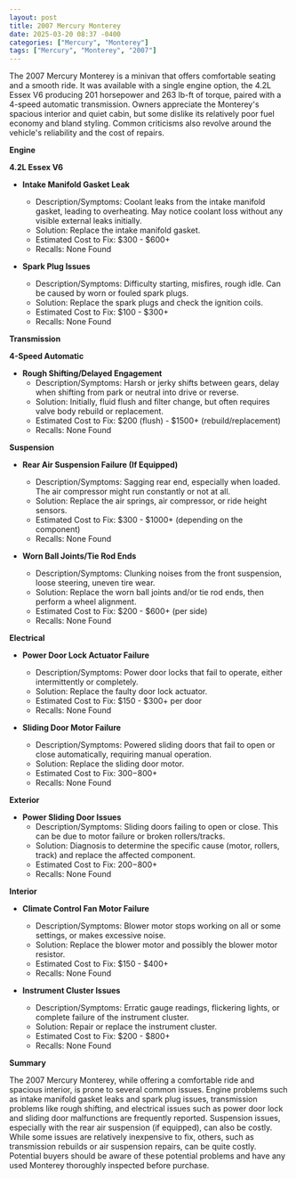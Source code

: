 ```yaml
---
layout: post
title: 2007 Mercury Monterey
date: 2025-03-20 08:37 -0400
categories: ["Mercury", "Monterey"]
tags: ["Mercury", "Monterey", "2007"]
---
```

The 2007 Mercury Monterey is a minivan that offers comfortable seating and a smooth ride. It was available with a single engine option, the 4.2L Essex V6 producing 201 horsepower and 263 lb-ft of torque, paired with a 4-speed automatic transmission. Owners appreciate the Monterey's spacious interior and quiet cabin, but some dislike its relatively poor fuel economy and bland styling. Common criticisms also revolve around the vehicle's reliability and the cost of repairs.

**Engine**

**4.2L Essex V6**

*   **Intake Manifold Gasket Leak**
    *   Description/Symptoms: Coolant leaks from the intake manifold gasket, leading to overheating. May notice coolant loss without any visible external leaks initially.
    *   Solution: Replace the intake manifold gasket.
    *   Estimated Cost to Fix: $300 - $600+
    *   Recalls: None Found

*   **Spark Plug Issues**
    *   Description/Symptoms: Difficulty starting, misfires, rough idle. Can be caused by worn or fouled spark plugs.
    *   Solution: Replace the spark plugs and check the ignition coils.
    *   Estimated Cost to Fix: $100 - $300+
    *   Recalls: None Found

**Transmission**

**4-Speed Automatic**

*   **Rough Shifting/Delayed Engagement**
    *   Description/Symptoms: Harsh or jerky shifts between gears, delay when shifting from park or neutral into drive or reverse.
    *   Solution: Initially, fluid flush and filter change, but often requires valve body rebuild or replacement.
    *   Estimated Cost to Fix: $200 (flush) - $1500+ (rebuild/replacement)
    *   Recalls: None Found

**Suspension**

*   **Rear Air Suspension Failure (If Equipped)**
    *   Description/Symptoms: Sagging rear end, especially when loaded. The air compressor might run constantly or not at all.
    *   Solution: Replace the air springs, air compressor, or ride height sensors.
    *   Estimated Cost to Fix: $300 - $1000+ (depending on the component)
    *   Recalls: None Found

*   **Worn Ball Joints/Tie Rod Ends**
    *   Description/Symptoms: Clunking noises from the front suspension, loose steering, uneven tire wear.
    *   Solution: Replace the worn ball joints and/or tie rod ends, then perform a wheel alignment.
    *   Estimated Cost to Fix: $200 - $600+ (per side)
    *   Recalls: None Found

**Electrical**

*   **Power Door Lock Actuator Failure**
    *   Description/Symptoms: Power door locks that fail to operate, either intermittently or completely.
    *   Solution: Replace the faulty door lock actuator.
    *   Estimated Cost to Fix: $150 - $300+ per door
    *   Recalls: None Found

*   **Sliding Door Motor Failure**
    *   Description/Symptoms: Powered sliding doors that fail to open or close automatically, requiring manual operation.
    *   Solution: Replace the sliding door motor.
    *   Estimated Cost to Fix: $300-$800+
    *   Recalls: None Found

**Exterior**

*   **Power Sliding Door Issues**
    *   Description/Symptoms: Sliding doors failing to open or close. This can be due to motor failure or broken rollers/tracks.
    *   Solution: Diagnosis to determine the specific cause (motor, rollers, track) and replace the affected component.
    *   Estimated Cost to Fix: $200-$800+
    *   Recalls: None Found

**Interior**

*   **Climate Control Fan Motor Failure**
    *   Description/Symptoms: Blower motor stops working on all or some settings, or makes excessive noise.
    *   Solution: Replace the blower motor and possibly the blower motor resistor.
    *   Estimated Cost to Fix: $150 - $400+
    *   Recalls: None Found

*   **Instrument Cluster Issues**
    *   Description/Symptoms: Erratic gauge readings, flickering lights, or complete failure of the instrument cluster.
    *   Solution: Repair or replace the instrument cluster.
    *   Estimated Cost to Fix: $200 - $800+
    *   Recalls: None Found

**Summary**

The 2007 Mercury Monterey, while offering a comfortable ride and spacious interior, is prone to several common issues. Engine problems such as intake manifold gasket leaks and spark plug issues, transmission problems like rough shifting, and electrical issues such as power door lock and sliding door malfunctions are frequently reported. Suspension issues, especially with the rear air suspension (if equipped), can also be costly. While some issues are relatively inexpensive to fix, others, such as transmission rebuilds or air suspension repairs, can be quite costly. Potential buyers should be aware of these potential problems and have any used Monterey thoroughly inspected before purchase.

